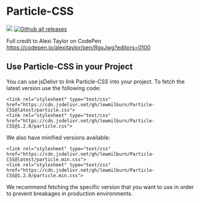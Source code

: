# Particle-CSS
[![](https://data.jsdelivr.com/v1/package/gh/lewmilburn/Particle-CSS/badge?style=rounded)](https://www.jsdelivr.com/package/gh/lewmilburn/Particle-CSS) [![Github all releases](https://img.shields.io/github/downloads/lewmilburn/Particle-CSS/total.svg)](https://GitHub.com/lewmilburn/Particle-CSS/releases/)


Full credit to Alexi Taylor on CodePen
https://codepen.io/alexitaylor/pen/RgxJwg?editors=0100

## Use Particle-CSS in your Project
You can use jsDelivr to link Particle-CSS into your project. To fetch the latest version use the following code:
```
<link rel="stylesheet" type="text/css" href="https://cdn.jsdelivr.net/gh/lewmilburn/Particle-CSS@latest/particle.css">
<link rel="stylesheet" type="text/css" href="https://cdn.jsdelivr.net/gh/lewmilburn/Particle-CSS@1.2.0/particle.css">
```

We also have minified versions available:
```
<link rel="stylesheet" type="text/css" href="https://cdn.jsdelivr.net/gh/lewmilburn/Particle-CSS@latest/particle.min.css">
<link rel="stylesheet" type="text/css" href="https://cdn.jsdelivr.net/gh/lewmilburn/Particle-CSS@1.2.0/particle.min.css">
```

We recommend fetching the specific version that you want to use in order to prevent breakages in production environments.
